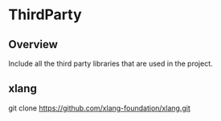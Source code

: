 # ThirdParty

## Overview
Include all the third party libraries that are used in the project.

## xlang
git clone https://github.com/xlang-foundation/xlang.git




